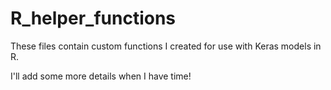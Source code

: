 # R_helper_functions
These files contain custom functions I created for use with Keras models in R.

I'll add some more details when I have time!
